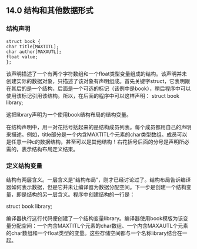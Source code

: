 ## 14.0 结构和其他数据形式

### 结构声明

```
struct book {
char title[MAXTITL];
char author[MAXAUTL];
float value;
};
```

该声明描述了一个有两个字符数组和一个float类型变量组成的结构。该声明并未创建实际的数据对象，只描述了该对象有声明组成。首先关键字struct，它表明跟在其后的是一个结构，后面是一个可选的标记（该例中是book），稍后程序中可以使用该标记引用该结构。所以，在后面的程序中可以这样声明：
struct book library;

这把library声明为一个使用book结构布局的结构变量。

在结构声明中，用一对花括号括起来的是结构成员列表。每个成员都用自己的声明来描述。例如，title部分是一个内含MAXTITL个元素的char类型数组。成员可以是任意一种c的数据结构，甚至可以是其他结构！右花括号后面的分号是声明所必需的，表示结构布局定义结束。

### 定义结构变量

结构有两层含义。一层含义是“结构布局”，刚才已经讨论过了。结构布局告诉编译器如何表示数据，但是它并未让编译器为数据分配空间。下一步是创建一个结构变量，即是结构的另一层含义。程序中创建结构的一行是：

struct book library;

编译器执行这行代码便创建了一个结构变量library。编译器使用book模版为该变量分配空间：一个内含MAXTITL个元素的char数组、一个内含MAXAUTL个元素的char数组和一个float类型的变量。这些存储空间都与一个名称library结合在一起。

